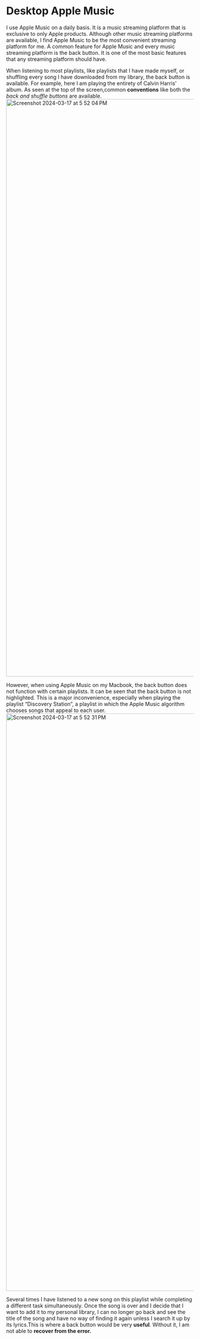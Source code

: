 # Desktop Apple Music

I use Apple Music on a daily basis. It is a music streaming platform that is exclusive to only Apple products. Although other music streaming platforms are available, I find Apple Music to be the most convenient streaming platform for me. A common feature for Apple Music and every music streaming platform is the back button. It is one of the most basic features that any streaming platform should have. 

When listening to most playlists, like playlists that I have made myself, or shuffling every song I have downloaded from my library, the back button is available. For example, here I am playing the entirety of Calvin Harris’ album. As seen at the top of the screen,common **conventions** like both the _back and shuffle buttons_ are available. <img width="1552" alt="Screenshot 2024-03-17 at 5 52 04 PM" src="https://github.com/ChicoState/ux-personal-portfolio-AllanConstanza/assets/75638009/81204701-d226-4ef1-b60d-9df6c7371ccc">



However, when using Apple Music on my Macbook, the back button does not function with certain playlists. It can be seen that the back button is not highlighted. This is a major inconvenience, especially when playing the playlist “Discovery Station”, a playlist in which the Apple Music algorithm chooses songs that appeal to each user.
<img width="1552" alt="Screenshot 2024-03-17 at 5 52 31 PM" src="https://github.com/ChicoState/ux-personal-portfolio-AllanConstanza/assets/75638009/a18942ba-6a83-4017-8c86-1a4d07b0db8d">




Several times I have listened to a new song on this playlist while completing a different task simultaneously. Once the song is over and I decide that I want to add it to my personal library, I can no longer go back and see the title of the song and have no way of finding it again unless I search it up by its lyrics.This is where a back button would be very **useful**. Without it, I am not able to **recover from the error.**


